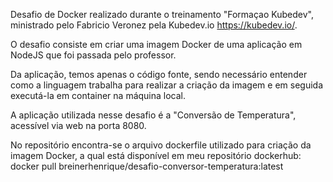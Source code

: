 Desafio de Docker realizado durante o treinamento "Formaçao Kubedev", ministrado pelo Fabricio Veronez pela Kubedev.io <https://kubedev.io/>.

O desafio consiste em criar uma imagem Docker de uma aplicação em NodeJS que foi passada pelo professor. 

Da aplicação, temos apenas o código fonte, sendo necessário entender como a linguagem trabalha para realizar a criação da imagem e em seguida executá-la em container na máquina local.

A aplicação utilizada nesse desafio é a "Conversão de Temperatura", acessível via web na porta 8080.

No repositório encontra-se o arquivo dockerfile utilizado para criação da imagem Docker, a qual está disponível em meu repositório dockerhub:
docker pull breinerhenrique/desafio-conversor-temperatura:latest